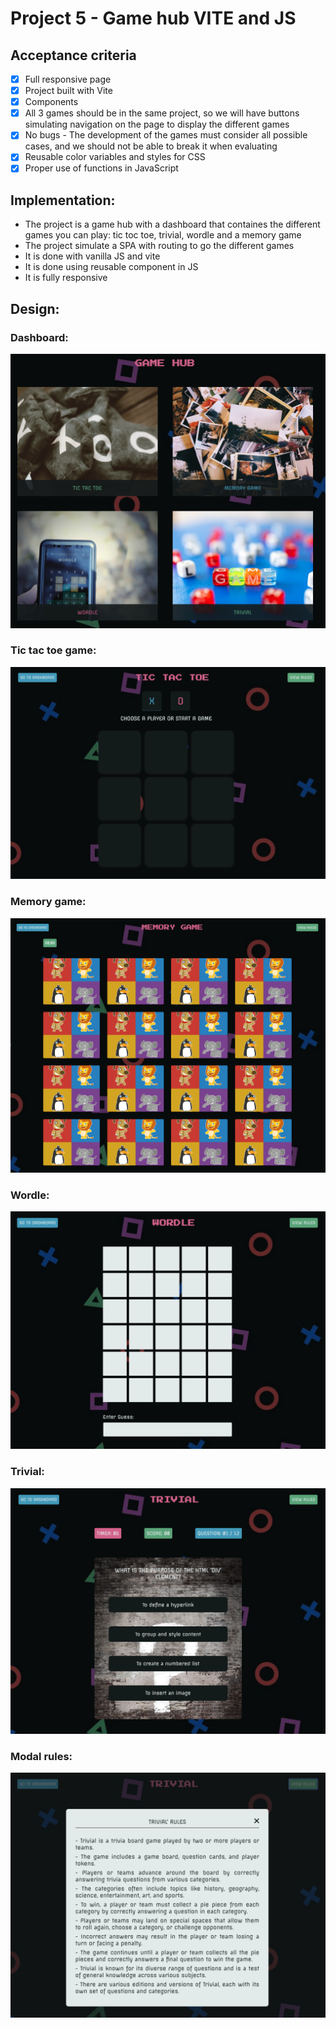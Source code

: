 # Project 5 - Game hub VITE and JS

## Acceptance criteria

- [x] Full responsive page
- [x] Project built with Vite
- [x] Components
- [x] All 3 games should be in the same project, so we will have buttons simulating navigation on the page to display the different games
- [x] No bugs - The development of the games must consider all possible cases, and we should not be able to break it when evaluating
- [x] Reusable color variables and styles for CSS
- [x] Proper use of functions in JavaScript

## Implementation:

- The project is a game hub with a dashboard that containes the different games you can play: tic toc toe, trivial, wordle and a memory game
- The project simulate a SPA with routing to go the different games
- It is done with vanilla JS and vite
- It is done using reusable component in JS
- It is fully responsive

## Design:

### Dashboard:

![image info](./public/design/dashboard.png)

### Tic tac toe game:

![image info](./public/design/tic-tac-toe.png)

### Memory game:

![image info](./public/design/memory-game.png)

### Wordle:

![image info](./public/design/wordle.png)

### Trivial:

![image info](./public/design/trivial.png)

### Modal rules:

![image info](./public/design/view-rules-modal.png)